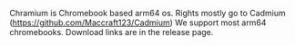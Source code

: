 Chramium is Chromebook based arm64 os. Rights mostly go to Cadmium (https://github.com/Maccraft123/Cadmium)
We support most arm64 chromebooks.
Download links are in the release page.
